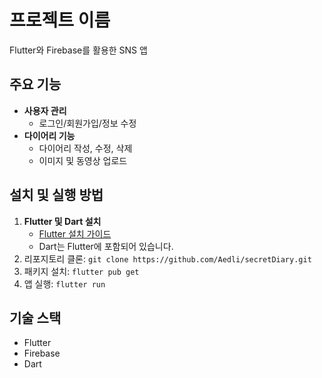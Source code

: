 # 프로젝트 이름  
Flutter와 Firebase를 활용한 SNS 앱

## 주요 기능
- **사용자 관리**
  - 로그인/회원가입/정보 수정
- **다이어리 기능**
  - 다이어리 작성, 수정, 삭제
  - 이미지 및 동영상 업로드

## 설치 및 실행 방법
1. **Flutter 및 Dart 설치**
   - [Flutter 설치 가이드](https://docs.flutter.dev/get-started/install)
   - Dart는 Flutter에 포함되어 있습니다.
2. 리포지토리 클론: `git clone https://github.com/Aedli/secretDiary.git`
3. 패키지 설치: `flutter pub get`
4. 앱 실행: `flutter run`

## 기술 스택
- Flutter
- Firebase
- Dart
